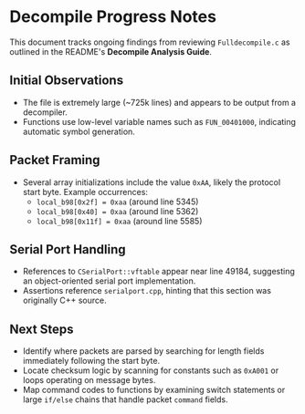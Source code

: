 # Decompile Progress Notes

This document tracks ongoing findings from reviewing `Fulldecompile.c` as outlined in the README's **Decompile Analysis Guide**.

## Initial Observations
- The file is extremely large (~725k lines) and appears to be output from a decompiler.
- Functions use low-level variable names such as `FUN_00401000`, indicating automatic symbol generation.

## Packet Framing
- Several array initializations include the value `0xAA`, likely the protocol start byte. Example occurrences:
  - `local_b98[0x2f] = 0xaa` (around line 5345)
  - `local_b98[0x40] = 0xaa` (around line 5362)
  - `local_b98[0x11f] = 0xaa` (around line 5585)

## Serial Port Handling
- References to `CSerialPort::vftable` appear near line 49184, suggesting an object-oriented serial port implementation.
- Assertions reference `serialport.cpp`, hinting that this section was originally C++ source.

## Next Steps
- Identify where packets are parsed by searching for length fields immediately following the start byte.
- Locate checksum logic by scanning for constants such as `0xA001` or loops operating on message bytes.
- Map command codes to functions by examining switch statements or large `if/else` chains that handle packet `command` fields.

